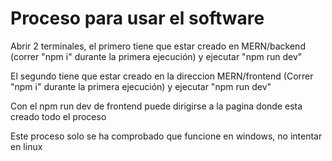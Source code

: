 # Proceso para usar el software


Abrir 2 terminales, el primero tiene que estar creado en MERN/backend (correr "npm i" durante la primera ejecución) y ejecutar "npm run dev"

El segundo tiene que estar creado en la direccion MERN/frontend (Correr "npm i" durante la primera ejecución) y ejecutar "npm run dev"


Con el npm run dev de frontend puede dirigirse a la pagina donde esta creado todo el proceso


Este proceso solo se ha comprobado que funcione en windows, no intentar en linux
